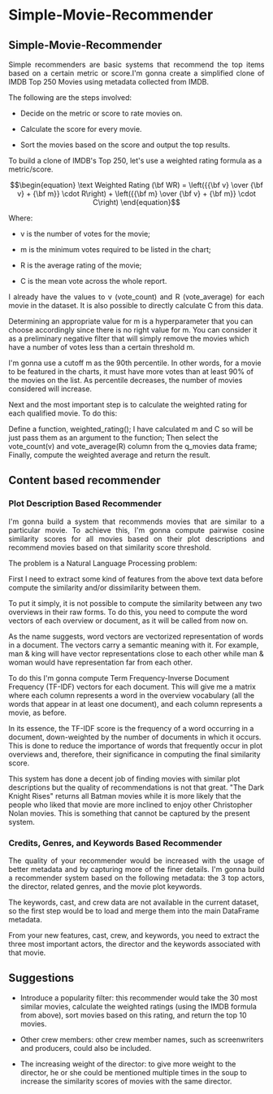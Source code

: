 # Simple-Movie-Recommender

## Simple-Movie-Recommender
<p align="justify">Simple recommenders are basic systems that recommend the top items based on a certain metric or score.I'm gonna create a simplified clone of IMDB Top 250 Movies using metadata collected from IMDB.</p>

The following are the steps involved:

* Decide on the metric or score to rate movies on.

* Calculate the score for every movie.

* Sort the movies based on the score and output the top results.

To build a clone of IMDB's Top 250, let's use a weighted rating formula as a metric/score.

$$\begin{equation} \text Weighted Rating (\bf WR) = \left({{\bf v} \over {\bf v} + {\bf m}} \cdot R\right) + \left({{\bf m} \over {\bf v} + {\bf m}} \cdot C\right) \end{equation}$$



Where:

* v is the number of votes for the movie;

* m is the minimum votes required to be listed in the chart;

* R is the average rating of the movie;

* C is the mean vote across the whole report.

<p align="justify">I already have the values to v (vote_count) and R (vote_average) for each movie in the dataset. It is also possible to directly calculate C from this data.

Determining an appropriate value for m is a hyperparameter that you can choose accordingly since there is no right value for m. You can consider it as a preliminary negative filter that will simply remove the movies which have a number of votes less than a certain threshold m.

I'm gonna use a cutoff m as the 90th percentile. In other words, for a movie to be featured in the charts, it must have more votes than at least 90% of the movies on the list. As percentile decreases, the number of movies considered will increase.</p>

Next and the most important step is to calculate the weighted rating for each qualified movie. To do this:

Define a function, weighted_rating();
I have calculated m and C so will be just pass them as an argument to the function;
Then select the vote_count(v) and vote_average(R) column from the q_movies data frame;
Finally, compute the weighted average and return the result.

## Content based recommender

### Plot Description Based Recommender
<p align="justify">I'm gonna build a system that recommends movies that are similar to a particular movie. To achieve this, I'm gonna compute pairwise cosine similarity scores for all movies based on their plot descriptions and recommend movies based on that similarity score threshold.

The problem is a Natural Language Processing problem:

First I need to extract some kind of features from the above text data before compute the similarity and/or dissimilarity between them.

To put it simply, it is not possible to compute the similarity between any two overviews in their raw forms. To do this, you need to compute the word vectors of each overview or document, as it will be called from now on.

As the name suggests, word vectors are vectorized representation of words in a document. The vectors carry a semantic meaning with it. For example, man & king will have vector representations close to each other while man & woman would have representation far from each other.

To do this I'm gonna compute Term Frequency-Inverse Document Frequency (TF-IDF) vectors for each document. This will give me a matrix where each column represents a word in the overview vocabulary (all the words that appear in at least one document), and each column represents a movie, as before.

In its essence, the TF-IDF score is the frequency of a word occurring in a document, down-weighted by the number of documents in which it occurs. This is done to reduce the importance of words that frequently occur in plot overviews and, therefore, their significance in computing the final similarity score.

This system has done a decent job of finding movies with similar plot descriptions but the quality of recommendations is not that great. "The Dark Knight Rises" returns all Batman movies while it is more likely that the people who liked that movie are more inclined to enjoy other Christopher Nolan movies. This is something that cannot be captured by the present system.</p>

### Credits, Genres, and Keywords Based Recommender
<p align="justify">
The quality of your recommender would be increased with the usage of better metadata and by capturing more of the finer details. I'm gonna build a recommender system based on the following metadata: the 3 top actors, the director, related genres, and the movie plot keywords.

The keywords, cast, and crew data are not available in the current dataset, so the first step would be to load and merge them into the main DataFrame metadata.

From your new features, cast, crew, and keywords, you need to extract the three most important actors, the director and the keywords associated with that movie.</p>

## Suggestions

* Introduce a popularity filter: this recommender would take the 30 most similar movies, calculate the weighted ratings (using the IMDB formula from above), sort movies based on this rating, and return the top 10 movies.

* Other crew members: other crew member names, such as screenwriters and producers, could also be included.

* The increasing weight of the director: to give more weight to the director, he or she could be mentioned multiple times in the soup to increase the similarity scores of movies with the same director.
